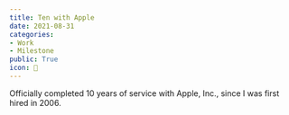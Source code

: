 ```yaml
---
title: Ten with Apple
date: 2021-08-31
categories:
- Work
- Milestone
public: True
icon: 🏢
---
```


Officially completed 10 years of service with Apple, Inc., since I was first hired in 2006.